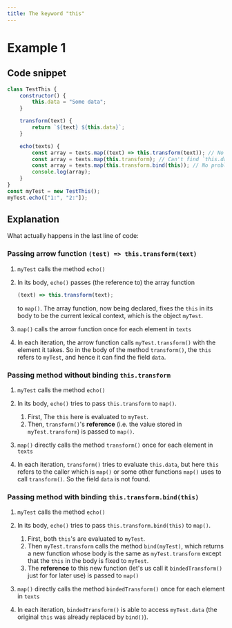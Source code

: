 ```yaml
---
title: The keyword "this"
---
```


# Example 1

## Code snippet

```javascript
class TestThis {
    constructor() {
        this.data = "Some data";
    }

    transform(text) {
        return `${text} ${this.data}`;
    }

    echo(texts) {
        const array = texts.map((text) => this.transform(text)); // No problem
        const array = texts.map(this.transform); // Can't find `this.data` in `transform()`
        const array = texts.map(this.transform.bind(this)); // No problem
        console.log(array);
    }
}
const myTest = new TestThis();
myTest.echo(["1:", "2:"]);
```

## Explanation

What actually happens in the last line of code:

### Passing arrow function `(test) => this.transform(text)`

1.  `myTest` calls the method `echo()`

2.  In its body, `echo()` passes (the reference to) the array function

    ```javascript
    (text) => this.transform(text);
    ```

    to `map()`. The array function, now being declared, fixes the `this` in its
    body to be the current lexical context, which is the object `myTest`.

3.  `map()` calls the arrow function once for each element in `texts`

4.  In each iteration, the arrow function calls `myTest.transform()` with the
    element it takes. So in the body of the method `transform()`, the `this`
    refers to `myTest`, and hence it can find the field `data`.

### Passing method without binding `this.transform`

1.  `myTest` calls the method `echo()`

2.  In its body, `echo()` tries to pass `this.transform` to `map()`.

    1.  First, The `this` here is evaluated to `myTest`.
    2.  Then, `transform()`'s **reference** (i.e. the value stored in
        `myTest.transform`) is passed to `map()`.

3.  `map()` directly calls the method `transform()` once for each element in
    `texts`

4.  In each iteration, `transform()` tries to evaluate `this.data`, but here
    `this` refers to the caller which is `map()` or some other functions `map()`
    uses to call `transform()`. So the field `data` is not found.

### Passing method with binding `this.transform.bind(this)`

1.  `myTest` calls the method `echo()`

2.  In its body, `echo()` tries to pass `this.transform.bind(this)` to `map()`.

    1.  First, both `this`'s are evaluated to `myTest`.
    2.  Then `myTest.transform` calls the method `bind(myTest)`, which returns a
        new function whose body is the same as `myTest.transform` except that
        the `this` in the body is fixed to `myTest`.
    3.  The **reference** to this new function (let's us call it
        `bindedTransform()` just for for later use) is passed to `map()`

3.  `map()` directly calls the method `bindedTransform()` once for each element
    in `texts`

4.  In each iteration, `bindedTransform()` is able to access `myTest.data` (the
    original `this` was already replaced by `bind()`).
